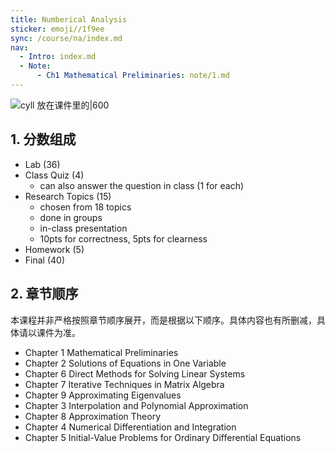 ```yaml
---
title: Numberical Analysis
sticker: emoji//1f9ee
sync: /course/na/index.md
nav:
  - Intro: index.md
  - Note:
      - Ch1 Mathematical Preliminaries: note/1.md
---
```


![cyll 放在课件里的|600](https://img.memset0.cn/2024/12/10/FN6yuC4q.png)

## 1. 分数组成

- Lab (36)
- Class Quiz (4)
    - can also answer the question in class (1 for each)
- Research Topics (15)
    - chosen from 18 topics
    - done in groups
    - in-class presentation
    - 10pts for correctness, 5pts for clearness
- Homework (5)
- Final (40)

## 2. 章节顺序

本课程并非严格按照章节顺序展开，而是根据以下顺序。具体内容也有所删减，具体请以课件为准。

- Chapter 1 Mathematical Preliminaries
- Chapter 2 Solutions of Equations in One Variable
- Chapter 6 Direct Methods for Solving Linear Systems
- Chapter 7 Iterative Techniques in Matrix Algebra
- Chapter 9 Approximating Eigenvalues
- Chapter 3 Interpolation and Polynomial Approximation
- Chapter 8 Approximation Theory
- Chapter 4 Numerical Differentiation and Integration
- Chapter 5 Initial-Value Problems for Ordinary Differential Equations
